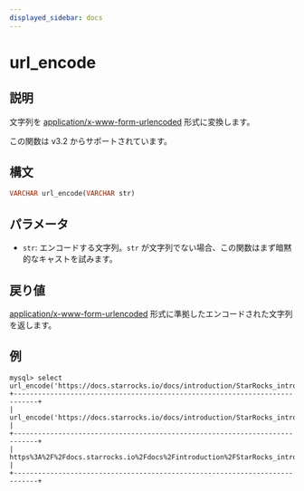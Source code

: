 ```yaml
---
displayed_sidebar: docs
---
```


# url_encode

## 説明

文字列を [application/x-www-form-urlencoded](https://www.w3.org/TR/html4/interact/forms.html#h-17.13.4.1) 形式に変換します。

この関数は v3.2 からサポートされています。

## 構文

```haskell
VARCHAR url_encode(VARCHAR str)
```

## パラメータ

- `str`: エンコードする文字列。`str` が文字列でない場合、この関数はまず暗黙的なキャストを試みます。

## 戻り値

[application/x-www-form-urlencoded](https://www.w3.org/TR/html4/interact/forms.html#h-17.13.4.1) 形式に準拠したエンコードされた文字列を返します。

## 例

```plaintext
mysql> select url_encode('https://docs.starrocks.io/docs/introduction/StarRocks_intro/');
+----------------------------------------------------------------------------+
| url_encode('https://docs.starrocks.io/docs/introduction/StarRocks_intro/') |
+----------------------------------------------------------------------------+
| https%3A%2F%2Fdocs.starrocks.io%2Fdocs%2Fintroduction%2FStarRocks_intro%2F |
+----------------------------------------------------------------------------+
```